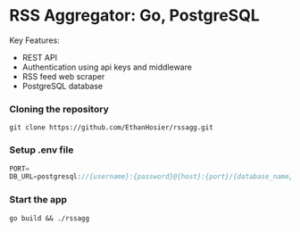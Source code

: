 # RSS Aggregator: Go, PostgreSQL

Key Features:
- REST API 
- Authentication using api keys and middleware
- RSS feed web scraper
- PostgreSQL database


### Cloning the repository

```shell
git clone https://github.com/EthanHosier/rssagg.git
```

### Setup .env file


```js
PORT=
DB_URL=postgresql://{username}:{password}@{host}:{port}/{database_name}

```

### Start the app

```shell
go build && ./rssagg
```
